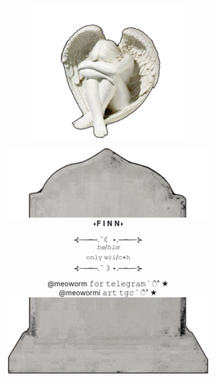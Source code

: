 <p align="center"
<br> <img width="300" src="https://github.com/meoworm/meoworm/blob/main/ангелок.PNG" 
</p>
<p align="center"
<br> <img width="400" src="https://github.com/meoworm/meoworm/blob/main/перв.PNG"     

       
<br> ◖𝐅 𝐈 𝐍 𝐍◗
</p> 

<p align="center"
<br>⊰┄─┉─.¨☾ ⋆.─┉─┄⊱
<br><sup><i>𝚑𝚎/𝚑𝚒𝚖</i></sup>
<br> <sup>𝚘𝚗𝚕𝚢 𝚠𝟸𝚒/𝚌+𝚑</sup>
<br>⊰┄─┉─.¨☽ ⋆.─┉─┄⊱

<p align="center"
<br> @meoworm 𝚏𝚘𝚛 𝚝𝚎𝚕𝚎𝚐𝚛𝚊𝚖 ` ੈ˚ ★
<br> @meowormi 𝚊𝚛𝚝 𝚝𝚐𝚌 ` ੈ˚ ★
<br> <img width="400" src="https://github.com/meoworm/meoworm/blob/main/второ.PNG"    
</p>
